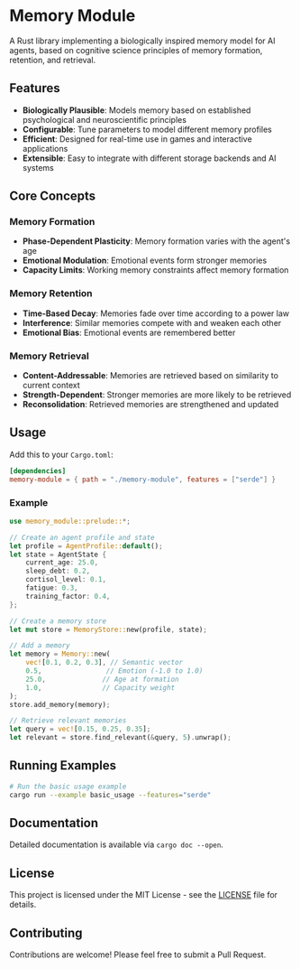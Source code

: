 # Memory Module

A Rust library implementing a biologically inspired memory model for AI agents, based on cognitive science principles of memory formation, retention, and retrieval.

## Features

- **Biologically Plausible**: Models memory based on established psychological and neuroscientific principles
- **Configurable**: Tune parameters to model different memory profiles
- **Efficient**: Designed for real-time use in games and interactive applications
- **Extensible**: Easy to integrate with different storage backends and AI systems

## Core Concepts

### Memory Formation
- **Phase-Dependent Plasticity**: Memory formation varies with the agent's age
- **Emotional Modulation**: Emotional events form stronger memories
- **Capacity Limits**: Working memory constraints affect memory formation

### Memory Retention
- **Time-Based Decay**: Memories fade over time according to a power law
- **Interference**: Similar memories compete with and weaken each other
- **Emotional Bias**: Emotional events are remembered better

### Memory Retrieval
- **Content-Addressable**: Memories are retrieved based on similarity to current context
- **Strength-Dependent**: Stronger memories are more likely to be retrieved
- **Reconsolidation**: Retrieved memories are strengthened and updated

## Usage

Add this to your `Cargo.toml`:

```toml
[dependencies]
memory-module = { path = "./memory-module", features = ["serde"] }
```

### Example

```rust
use memory_module::prelude::*;

// Create an agent profile and state
let profile = AgentProfile::default();
let state = AgentState {
    current_age: 25.0,
    sleep_debt: 0.2,
    cortisol_level: 0.1,
    fatigue: 0.3,
    training_factor: 0.4,
};

// Create a memory store
let mut store = MemoryStore::new(profile, state);

// Add a memory
let memory = Memory::new(
    vec![0.1, 0.2, 0.3], // Semantic vector
    0.5,                // Emotion (-1.0 to 1.0)
    25.0,              // Age at formation
    1.0,               // Capacity weight
);
store.add_memory(memory);

// Retrieve relevant memories
let query = vec![0.15, 0.25, 0.35];
let relevant = store.find_relevant(&query, 5).unwrap();
```

## Running Examples

```bash
# Run the basic usage example
cargo run --example basic_usage --features="serde"
```

## Documentation

Detailed documentation is available via `cargo doc --open`.

## License

This project is licensed under the MIT License - see the [LICENSE](LICENSE) file for details.

## Contributing

Contributions are welcome! Please feel free to submit a Pull Request.
